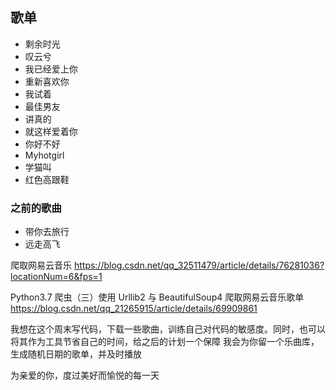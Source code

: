 ## 歌单

* 剩余时光
* 叹云兮
* 我已经爱上你
* 重新喜欢你
* 我试着
* 最佳男友
* 讲真的
* 就这样爱着你
* 你好不好
* Myhotgirl
* 学猫叫
* 红色高跟鞋


### 之前的歌曲

* 带你去旅行
* 远走高飞


爬取网易云音乐
https://blog.csdn.net/qq_32511479/article/details/76281036?locationNum=6&fps=1

Python3.7 爬虫（三）使用 Urllib2 与 BeautifulSoup4 爬取网易云音乐歌单
https://blog.csdn.net/qq_21265915/article/details/69909861


我想在这个周末写代码，下载一些歌曲，训练自己对代码的敏感度。同时，也可以将其作为工具节省自己的时间，给之后的计划一个保障
我会为你留一个乐曲库，生成随机日期的歌单，并及时播放

为亲爱的你，度过美好而愉悦的每一天
